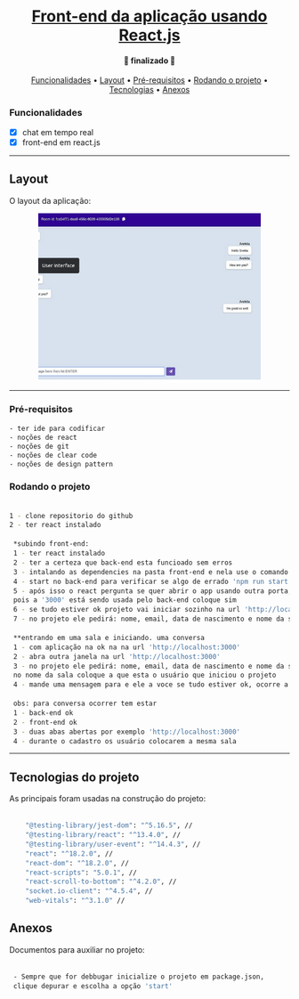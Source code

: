 <h1 align="center">
    <a href="#" alt="">Front-end da aplicação usando React.js</a>
</h1>

<h4 align="center">
	🚧 finalizado 🚧
</h4>

<p align="center">
 <a href="#funcionalidades">Funcionalidades</a> • 
 <a href="#layout">Layout</a> • 
 <a href="#pré-requisitos">Pré-requisitos</a> •
 <a href="#rodando-o-projeto">Rodando o projeto</a> •
 <a href="#tecnologias">Tecnologias</a> •
 <a href="#anexos">Anexos</a>
</p>


### Funcionalidades 

- [x] chat em tempo real
- [x] front-end em react.js

---
## Layout

O layout da aplicação:

<p align="center" style="display: flex; align-items: flex-start; justify-content: center;">
  <img alt="front1" title="#front1" src="./src/assets/images/front1.png" width="400px">
</p>

---

### Pré-requisitos
    - ter ide para codificar
    - noções de react
    - noções de git
    - noções de clear code
    - noções de design pattern

### Rodando o projeto

```bash

1 - clone repositorio do github
2 - ter react instalado

 *subindo front-end:
 1 - ter react instalado 
 2 - ter a certeza que back-end esta funcioado sem erros
 3 - intalando as dependencies na pasta front-end e nela use o comando 'npm install'
 4 - start no back-end para verificar se algo de errado 'npm run start'
 5 - após isso o react pergunta se quer abrir o app usando outra porta,
 pois a '3000' está sendo usada pelo back-end coloque sim 
 6 - se tudo estiver ok projeto vai iniciar sozinho na url 'http://localhost:3000'
 7 - no projeto ele pedirá: nome, email, data de nascimento e nome da sala 

 **entrando em uma sala e iniciando. uma conversa
 1 - com aplicação na ok na na url 'http://localhost:3000'
 2 - abra outra janela na url 'http://localhost:3000'
 3 - no projeto ele pedirá: nome, email, data de nascimento e nome da sala, 
 no nome da sala coloque a que esta o usuário que iniciou o projeto
 4 - mande uma mensagem para e ele a voce se tudo estiver ok, ocorre a conversa 

 obs: para conversa ocorrer tem estar 
 1 - back-end ok
 2 - front-end ok
 3 - duas abas abertas por exemplo 'http://localhost:3000'
 4 - durante o cadastro os usuário colocarem a mesma sala  

```

---
## Tecnologias do projeto

As principais foram usadas na construção do projeto:
 
```bash

    "@testing-library/jest-dom": "^5.16.5", //
    "@testing-library/react": "^13.4.0", //
    "@testing-library/user-event": "^14.4.3", //
    "react": "^18.2.0", // 
    "react-dom": "^18.2.0", //
    "react-scripts": "5.0.1", //
    "react-scroll-to-bottom": "^4.2.0", //
    "socket.io-client": "^4.5.4", //
    "web-vitals": "^3.1.0" //

```

## Anexos

Documentos para auxiliar no projeto:

```bash

 - Sempre que for debbugar inicialize o projeto em package.json, 
 clique depurar e escolha a opção 'start'

```

